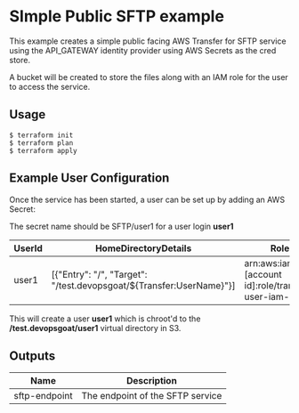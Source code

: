 # SImple Public SFTP example

This example creates a simple public facing AWS Transfer for SFTP service using the API_GATEWAY identity provider using AWS Secrets as the cred store.

A bucket will be created to store the files along with an IAM role for the user to access the service.

## Usage

    $ terraform init
    $ terraform plan
    $ terraform apply


## Example User Configuration

Once the service has been started, a user can be set up by adding an AWS Secret:

The secret name should be SFTP/user1 for a user login **user1**


| UserId | HomeDirectoryDetails | Role | Password |
|--------|----------------------|------|----------|
| user1 | [{\"Entry\": \"/\", \"Target\": \"/test.devopsgoat/${Transfer:UserName}\"}] | arn:aws:iam::[account id]:role/transfer-user-iam-role | Password1 |

This will create a user **user1** which is chroot'd to the **/test.devopsgoat/user1** virtual directory in S3.


## Outputs

| Name | Description |
|------|-------------|
| sftp-endpoint | The endpoint of the SFTP service |

